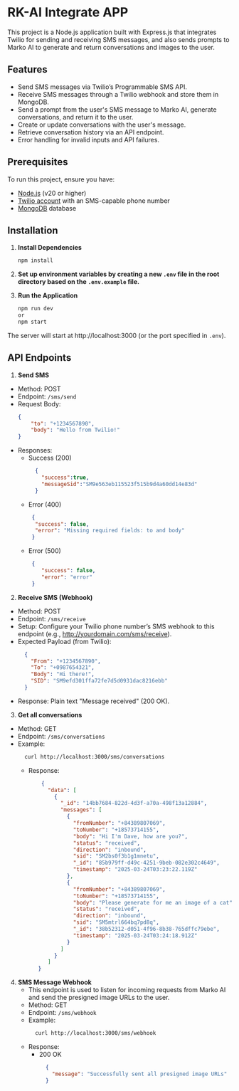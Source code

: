 # RK-AI Integrate APP

This project is a Node.js application built with Express.js that integrates Twilio for sending and receiving SMS messages, and also sends prompts to Marko AI to generate and return conversations and images to the user.

## Features
- Send SMS messages via Twilio’s Programmable SMS API.
- Receive SMS messages through a Twilio webhook and store them in MongoDB.
- Send a prompt from the user's SMS message to Marko AI, generate conversations, and return it to the user.
- Create or update conversations with the user's message.
- Retrieve conversation history via an API endpoint.
- Error handling for invalid inputs and API failures.

## Prerequisites
To run this project, ensure you have:
- [Node.js](https://nodejs.org/) (v20 or higher)
- [Twilio account](https://www.twilio.com/) with an SMS-capable phone number
- [MongoDB](https://www.mongodb.com/) database

## Installation
1. **Install Dependencies**
    ```bash
    npm install
    ```

2. **Set up environment variables by creating a new `.env` file in the root directory based on the `.env.example` file.**

3. **Run the Application**
    ```bash
    npm run dev
    or
    npm start
    ```
The server will start at http://localhost:3000 (or the port specified in `.env`).

## API Endpoints
1. **Send SMS**
- Method: POST
- Endpoint: `/sms/send`
- Request Body:
   ```json
   {
       "to": "+1234567890",
       "body": "Hello from Twilio!"
   }
   ```
- Responses:
  - Success (200)
      ```json
        {
          "success":true,
          "messageSid":"SM9e563eb115523f515b9d4a60dd14e83d"
        }
      ```
  - Error (400)
    ```json
     {
      "success": false,
      "error": "Missing required fields: to and body"
     }
    ``` 
  - Error (500)
    ```json
     {
        "success": false,
        "error": "error"
     }
    ```
2. **Receive SMS (Webhook)**
- Method: POST
- Endpoint: `/sms/receive`
- Setup: Configure your Twilio phone number’s SMS webhook to this endpoint (e.g., http://yourdomain.com/sms/receive).
- Expected Payload (from Twilio):
  ```json
    {
      "From": "+1234567890",
      "To": "+0987654321",
      "Body": "Hi there!",
      "SID": "SM9efd301ffa72fe7d5d0931dac8216ebb"
    }
  ```
- Response: Plain text "Message received" (200 OK).
3. **Get all conversations**
- Method: GET
- Endpoint: `/sms/conversations`
- Example:
    ```bash
      curl http://localhost:3000/sms/conversations
    ```
  - Response:
      ```json
          {
            "data": [
              {
                "_id": "14bb7684-822d-4d3f-a70a-498f13a12884",
                "messages": [
                  {
                    "fromNumber": "+84389807069",
                    "toNumber": "+18573714155",
                    "body": "Hi I'm Dave, how are you?",
                    "status": "received",
                    "direction": "inbound",
                    "sid": "SM2bs0f3b1g1mnetu",
                    "_id": "85b979ff-d49c-4251-9beb-082e302c4649",
                    "timestamp": "2025-03-24T03:23:22.119Z"
                  },
                  {
                    "fromNumber": "+84389807069",
                    "toNumber": "+18573714155",
                    "body": "Please generate for me an image of a cat",
                    "status": "received",
                    "direction": "inbound",
                    "sid": "SM5mtrl664bq7pd8q",
                    "_id": "38b52312-d051-4f96-8b38-765dffc79ebe",
                    "timestamp": "2025-03-24T03:24:18.912Z"
                  }
                ]
              }
            ]
         }
      ```
4. **SMS Message Webhook**
    - This endpoint is used to listen for incoming requests from Marko AI and send the presigned image URLs to the user.
    - Method: GET
    - Endpoint: `/sms/webhook`
    - Example:
       ```bash
         curl http://localhost:3000/sms/webhook
       ```
     - Response:
       - 200 OK
         ```json
           {
             "message": "Successfully sent all presigned image URLs"
           }
         ```
